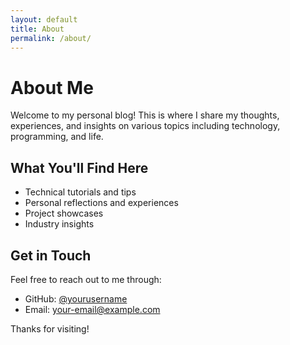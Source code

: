 ```yaml
---
layout: default
title: About
permalink: /about/
---
```


# About Me

Welcome to my personal blog! This is where I share my thoughts, experiences, and insights on various topics including technology, programming, and life.

## What You'll Find Here

- Technical tutorials and tips
- Personal reflections and experiences
- Project showcases
- Industry insights

## Get in Touch

Feel free to reach out to me through:

- GitHub: [@yourusername](https://github.com/yourusername)
- Email: your-email@example.com

Thanks for visiting!
